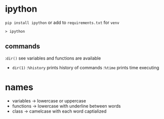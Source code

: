 # ipython

`pip install ipython`
or add to `requirements.txt` for `venv`

`> ipython`

## commands

:`dir()`
see variables and functions are available

- `dir(1)`
  :`%history`
  prints history of commands
  :`%time`
  prints time executing

# names

- variables -> lowercase or uppercase
- functions -> lowercase with underline between words
- class -> camelcase with each word captialized
